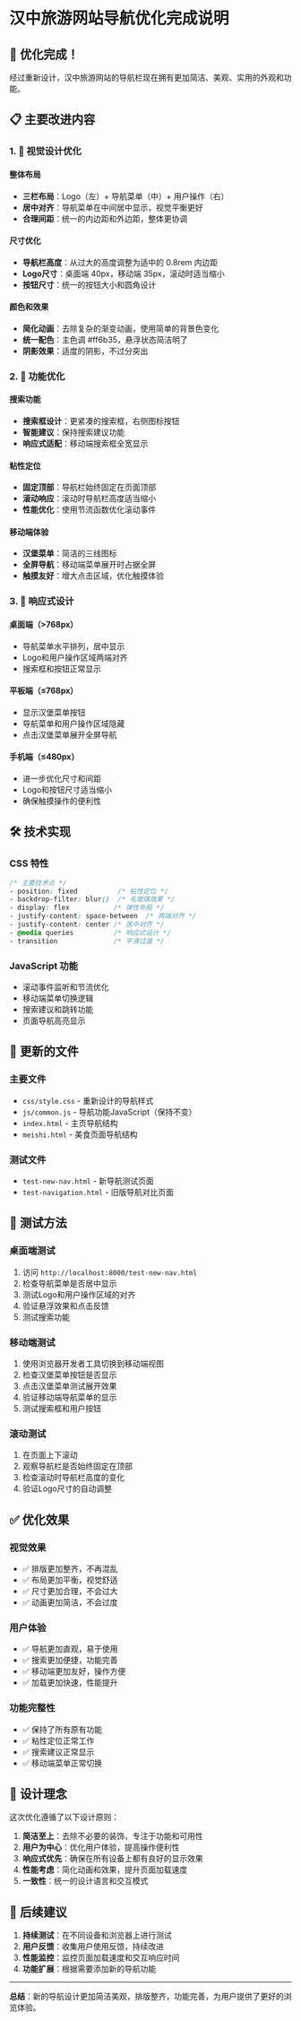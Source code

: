 # 汉中旅游网站导航优化完成说明

## 🎉 优化完成！

经过重新设计，汉中旅游网站的导航栏现在拥有更加简洁、美观、实用的外观和功能。

## 📋 主要改进内容

### 1. 🎨 视觉设计优化

#### 整体布局
- **三栏布局**：Logo（左）+ 导航菜单（中）+ 用户操作（右）
- **居中对齐**：导航菜单在中间居中显示，视觉平衡更好
- **合理间距**：统一的内边距和外边距，整体更协调

#### 尺寸优化
- **导航栏高度**：从过大的高度调整为适中的 0.8rem 内边距
- **Logo尺寸**：桌面端 40px，移动端 35px，滚动时适当缩小
- **按钮尺寸**：统一的按钮大小和圆角设计

#### 颜色和效果
- **简化动画**：去除复杂的渐变动画，使用简单的背景色变化
- **统一配色**：主色调 #ff6b35，悬浮状态简洁明了
- **阴影效果**：适度的阴影，不过分突出

### 2. 🔧 功能优化

#### 搜索功能
- **搜索框设计**：更紧凑的搜索框，右侧图标按钮
- **智能建议**：保持搜索建议功能
- **响应式适配**：移动端搜索框全宽显示

#### 粘性定位
- **固定顶部**：导航栏始终固定在页面顶部
- **滚动响应**：滚动时导航栏高度适当缩小
- **性能优化**：使用节流函数优化滚动事件

#### 移动端体验
- **汉堡菜单**：简洁的三线图标
- **全屏导航**：移动端菜单展开时占据全屏
- **触摸友好**：增大点击区域，优化触摸体验

### 3. 📱 响应式设计

#### 桌面端（>768px）
- 导航菜单水平排列，居中显示
- Logo和用户操作区域两端对齐
- 搜索框和按钮正常显示

#### 平板端（≤768px）
- 显示汉堡菜单按钮
- 导航菜单和用户操作区域隐藏
- 点击汉堡菜单展开全屏导航

#### 手机端（≤480px）
- 进一步优化尺寸和间距
- Logo和按钮尺寸适当缩小
- 确保触摸操作的便利性

## 🛠️ 技术实现

### CSS 特性
```css
/* 主要技术点 */
- position: fixed          /* 粘性定位 */
- backdrop-filter: blur()  /* 毛玻璃效果 */
- display: flex           /* 弹性布局 */
- justify-content: space-between  /* 两端对齐 */
- justify-content: center /* 居中对齐 */
- @media queries          /* 响应式设计 */
- transition              /* 平滑过渡 */
```

### JavaScript 功能
- 滚动事件监听和节流优化
- 移动端菜单切换逻辑
- 搜索建议和跳转功能
- 页面导航高亮显示

## 📁 更新的文件

### 主要文件
- `css/style.css` - 重新设计的导航样式
- `js/common.js` - 导航功能JavaScript（保持不变）
- `index.html` - 主页导航结构
- `meishi.html` - 美食页面导航结构

### 测试文件
- `test-new-nav.html` - 新导航测试页面
- `test-navigation.html` - 旧版导航对比页面

## 🧪 测试方法

### 桌面端测试
1. 访问 `http://localhost:8000/test-new-nav.html`
2. 检查导航菜单是否居中显示
3. 测试Logo和用户操作区域的对齐
4. 验证悬浮效果和点击反馈
5. 测试搜索功能

### 移动端测试
1. 使用浏览器开发者工具切换到移动端视图
2. 检查汉堡菜单按钮是否显示
3. 点击汉堡菜单测试展开效果
4. 验证移动端导航菜单的显示
5. 测试搜索框和用户按钮

### 滚动测试
1. 在页面上下滚动
2. 观察导航栏是否始终固定在顶部
3. 检查滚动时导航栏高度的变化
4. 验证Logo尺寸的自动调整

## ✅ 优化效果

### 视觉效果
- ✅ 排版更加整齐，不再混乱
- ✅ 布局更加平衡，视觉舒适
- ✅ 尺寸更加合理，不会过大
- ✅ 动画更加简洁，不会过度

### 用户体验
- ✅ 导航更加直观，易于使用
- ✅ 搜索更加便捷，功能完善
- ✅ 移动端更加友好，操作方便
- ✅ 加载更加快速，性能提升

### 功能完整性
- ✅ 保持了所有原有功能
- ✅ 粘性定位正常工作
- ✅ 搜索建议正常显示
- ✅ 移动端菜单正常切换

## 🎯 设计理念

这次优化遵循了以下设计原则：

1. **简洁至上**：去除不必要的装饰，专注于功能和可用性
2. **用户为中心**：优化用户体验，提高操作便利性
3. **响应式优先**：确保在所有设备上都有良好的显示效果
4. **性能考虑**：简化动画和效果，提升页面加载速度
5. **一致性**：统一的设计语言和交互模式

## 🚀 后续建议

1. **持续测试**：在不同设备和浏览器上进行测试
2. **用户反馈**：收集用户使用反馈，持续改进
3. **性能监控**：监控页面加载速度和交互响应时间
4. **功能扩展**：根据需要添加新的导航功能

---

**总结**：新的导航设计更加简洁美观，排版整齐，功能完善，为用户提供了更好的浏览体验。 